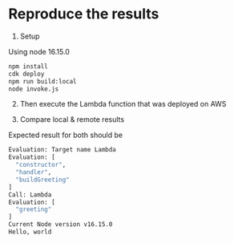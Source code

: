 # Reproduce the results

1. Setup

Using node 16.15.0

```sh
npm install
cdk deploy
npm run build:local
node invoke.js
```

2. Then execute the Lambda function that was deployed on AWS

3. Compare local & remote results

Expected result for both should be

```sh
Evaluation: Target name Lambda
Evaluation: [
  "constructor",
  "handler",
  "buildGreeting"
]
Call: Lambda
Evaluation: [
  "greeting"
]
Current Node version v16.15.0
Hello, world
```
